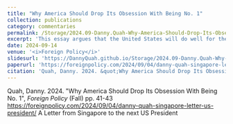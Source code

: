 ```yaml
---
title: "Why America Should Drop Its Obsession With Being No. 1"
collection: publications
category: commentaries
permalink: /Storage/2024.09-Danny.Quah-Why-America-Should-Drop-Its-Obsession-With-Being-No.1-FP.pdf
excerpt: 'This essay argues that the United States will do well for the world and even better for itself if it becomes better assured and more confident of its place in the international system.'
date: 2024-09-14
venue: '<i>Foreign Policy</i>'
slidesurl: 'https://DannyQuah.github.io/Storage/2024.09-Danny.Quah-Why-America-Should-Drop-Its-Obsession-With-Being-No.1-FP.pdf'
paperurl: 'https://foreignpolicy.com/2024/09/04/danny-quah-singapore-letter-us-president/?utm_content=gifting&tpcc=gifting_article&gifting_article=ZGFubnktcXVhaC1zaW5nYXBvcmUtbGV0dGVyLXVzLXByZXNpZGVudA==&pid=PNILoiIJgqmxsxl'
citation: 'Quah, Danny. 2024. &quot;Why America Should Drop Its Obsession With Being No. 1&quot; <i>Foreign Policy</i> (Fall) pp. 41-43.'
---
```

Quah, Danny. 2024.  "Why America Should Drop Its Obsession With Being No. 1", *Foreign Policy* (Fall) pp. 41-43
https://foreignpolicy.com/2024/09/04/danny-quah-singapore-letter-us-president/
A Letter from Singapore to the next US President  

